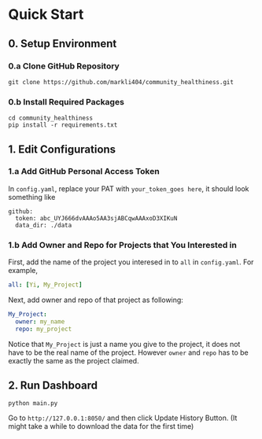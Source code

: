 # Quick Start
## 0. Setup Environment
### 0.a Clone GitHub Repository
```commandline
git clone https://github.com/markli404/community_healthiness.git
```
### 0.b Install Required Packages
```commandline
cd community_healthiness
pip install -r requirements.txt
```
## 1. Edit Configurations
### 1.a Add GitHub Personal Access Token
In `config.yaml`, replace your PAT with `your_token_goes here`, it should look something like
```commandline
github:
  token: abc_UYJ666dvAAAo5AA3sjABCqwAAAxoD3XIKuN
  data_dir: ./data
```
### 1.b Add Owner and Repo for Projects that You Interested in
First, add the name of the project you interesed in to `all` in `config.yaml`. For example,
```yaml
all: [Yi, My_Project]
```
Next, add owner and repo of that project as following:
```yaml
My_Project:
  owner: my_name
  repo: my_project
```
Notice that `My_Project` is just a name you give to the project, it does not have to be the real name of the project.
However `owner` and `repo` has to be exactly the same as the project claimed.
## 2. Run Dashboard
```commandline
python main.py
```
Go to `http://127.0.0.1:8050/` and then click Update History Button. (It might take a while to download the data for the first time)